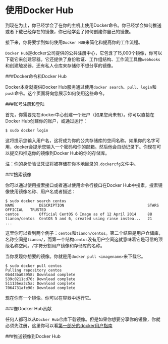 使用Docker Hub
===

到现在为止，你已经学会了在你的主机上使用Docker命令。你已经学会如何推送或者下载已经存在的镜像，你已经学会了如何创建你自己的镜像。

接下来，你将要学到如何使用`Docker HUB`来简化和提高你的工作流程。

`Docker Hub`是docker公司提供的公共注册中心，它包含了15,000个镜像，你可以下载它来创建容器。它还提供了身份验证、工作组结构、工作流工具像`webhooks`和创建触发器，还有私人仓库来存储你不想分享的镜像。

###Docker命令和Docker Hub

Docker本身就提供Docker Hub服务通过使用`docker search`、`pull`、`login`和`push`命令。这个页面将向您展示如何使用这些命令。

###账号注册和登陆

首先，你需要先在docker中心创建一个账户（如果您尚未有）。你可以直接在Docker Hub创建你的账户，或通过运行：

	$ sudo docker login

这将提示您输入用户名，这将成为你的公共存储库的空间名称。如果你的名字可用，docker会提示您输入一个密码和你的邮箱。然后他会自动记录下。你现在可以提交和推送你的镜像到Docker Hub的你的存储库。

注：你的身份验证凭证将被存储在你本地目录的`.dockercfg`文件中。

###搜索镜像

你可以通过使用搜索接口或者通过使用命令行接口在Docker Hub中搜素。搜素镜像使用镜像名称、用户名或者描述：

	$ sudo docker search centos
	NAME           DESCRIPTION                                     STARS     OFFICIAL   TRUSTED
	centos         Official CentOS 6 Image as of 12 April 2014     88
	tianon/centos  CentOS 5 and 6, created using rinse instea...   21
	...

这里你可以看到两个例子：`centos`和`tianon/centos`。第二个结果是用户仓储库，名称空间是`tianon/`，而第一个结构`centos`没有用户空间这就意味着它是可信的顶级名称空间。`/`字符分割用户镜像和存储库的名称。

当你发现你想要的镜像。你就是用`docker pull <imagename>`来下载它。

	$ sudo docker pull centos
	Pulling repository centos
	0b443ba03958: Download complete
	539c0211cd76: Download complete
	511136ea3c5a: Download complete
	7064731afe90: Download complete

现在你有一个镜像。你可以在容器中运行它。

###像Docker Hub贡献

任何人都可以从`Docker Hub`仓库下载镜像。但是如果你想要分享你的镜像，你就必须先注册，这里你可以看[第一部分的docker用户指南](dockerhub.md)

###推送镜像到Docker Hub






